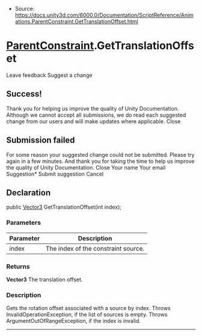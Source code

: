 * Source: https://docs.unity3d.com/6000.0/Documentation/ScriptReference/Animations.ParentConstraint.GetTranslationOffset.html

#  [ParentConstraint](https://docs.unity3d.com/6000.0/Documentation/ScriptReference/Animations.ParentConstraint.html).GetTranslationOffset
Leave feedback
Suggest a change
## Success!
Thank you for helping us improve the quality of Unity Documentation. Although we cannot accept all submissions, we do read each suggested change from our users and will make updates where applicable.
Close
## Submission failed
For some reason your suggested change could not be submitted. Please <a>try again</a> in a few minutes. And thank you for taking the time to help us improve the quality of Unity Documentation.
Close
Your name Your email Suggestion* Submit suggestion
Cancel
## Declaration
public [Vector3](https://docs.unity3d.com/6000.0/Documentation/ScriptReference/Vector3.html) GetTranslationOffset(int index); 
### Parameters
Parameter | Description  
---|---  
index | The index of the constraint source.  
### Returns
**Vector3** The translation offset. 
### Description
Gets the rotation offset associated with a source by index.
Throws InvalidOperationException, if the list of sources is empty. Throws ArgumentOutOfRangeException, if the index is invalid.
* * *
